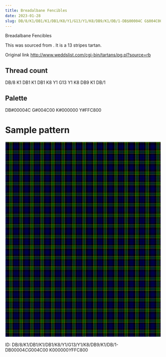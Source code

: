 ```yaml
---
title: Breadalbane Fencibles
date: 2023-01-28
slug: DB/8/K1/DB1/K1/DB1/K8/Y1/G13/Y1/K8/DB9/K1/DB/1-DB$00004C G$004C00 K$000000 Y$FFC800
---
```

Breadalbane Fencibles

This was sourced from <no value>.  It is a 13 stripes tartan.

Original link http://www.weddslist.com/cgi-bin/tartans/pg.pl?source=rb

## Thread count
DB/8 K1 DB1 K1 DB1 K8 Y1 G13 Y1 K8 DB9 K1 DB/1

## Palette
DB#00004C G#004C00 K#000000 Y#FFC800

# Sample pattern

![Tartan detail](tartan.png "DB/8 K1 DB1 K1 DB1 K8 Y1 G13 Y1 K8 DB9 K1 DB/1 tartan")

ID: DB/8/K1/DB1/K1/DB1/K8/Y1/G13/Y1/K8/DB9/K1/DB/1-DB$00004C G$004C00 K$000000 Y$FFC800